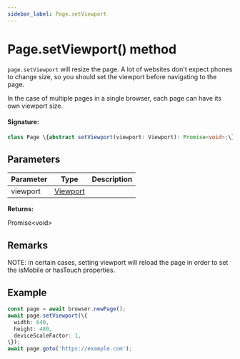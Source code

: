 ```yaml
---
sidebar_label: Page.setViewport
---
```


# Page.setViewport() method

`page.setViewport` will resize the page. A lot of websites don't expect phones to change size, so you should set the viewport before navigating to the page.

In the case of multiple pages in a single browser, each page can have its own viewport size.

#### Signature:

```typescript
class Page \{abstract setViewport(viewport: Viewport): Promise<void>;\}
```

## Parameters

| Parameter | Type                                | Description |
| --------- | ----------------------------------- | ----------- |
| viewport  | [Viewport](./puppeteer.viewport.md) |             |

**Returns:**

Promise&lt;void&gt;

## Remarks

NOTE: in certain cases, setting viewport will reload the page in order to set the isMobile or hasTouch properties.

## Example

```ts
const page = await browser.newPage();
await page.setViewport(\{
  width: 640,
  height: 480,
  deviceScaleFactor: 1,
\});
await page.goto('https://example.com');
```
